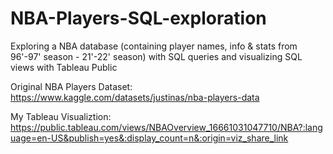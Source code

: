 # NBA-Players-SQL-exploration
Exploring a NBA database (containing player names, info &amp; stats from 96'-97' season - 21'-22' season) with SQL queries and visualizing SQL views with Tableau Public

Original NBA Players Dataset: https://www.kaggle.com/datasets/justinas/nba-players-data

My Tableau Visualiztion: 
https://public.tableau.com/views/NBAOverview_16661031047710/NBA?:language=en-US&publish=yes&:display_count=n&:origin=viz_share_link
